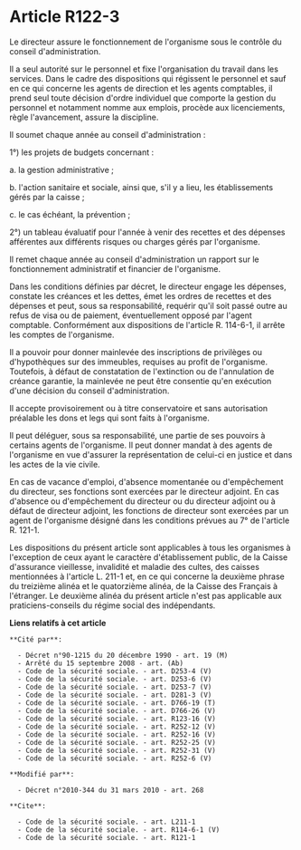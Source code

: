 # Article R122-3

Le directeur assure le fonctionnement de l'organisme sous le contrôle du conseil d'administration. 

Il a seul autorité sur le personnel et fixe l'organisation du travail dans les services. Dans le cadre des dispositions qui
régissent le personnel et sauf en ce qui concerne les agents de direction et les agents comptables, il prend seul toute
décision d'ordre individuel que comporte la gestion du personnel et notamment nomme aux emplois, procède aux licenciements,
règle l'avancement, assure la discipline. 

Il soumet chaque année au conseil d'administration : 

1°) les projets de budgets concernant : 

a. la gestion administrative ; 

b. l'action sanitaire et sociale, ainsi que, s'il y a lieu, les établissements gérés par la caisse ; 

c. le cas échéant, la prévention ; 

2°) un tableau évaluatif pour l'année à venir des recettes et des dépenses afférentes aux différents risques ou charges gérés
par l'organisme. 

Il remet chaque année au conseil d'administration un rapport sur le fonctionnement administratif et financier de
l'organisme. 

Dans les conditions définies par décret, le directeur engage les dépenses, constate les créances et les dettes, émet les
ordres de recettes et des dépenses et peut, sous sa responsabilité, requérir qu'il soit passé outre au refus de visa ou de
paiement, éventuellement opposé par l'agent comptable. Conformément aux dispositions de l'article R. 114-6-1, il arrête les
comptes de l'organisme. 

Il a pouvoir pour donner mainlevée des inscriptions de privilèges ou d'hypothèques sur des immeubles, requises au profit de
l'organisme. Toutefois, à défaut de constatation de l'extinction ou de l'annulation de créance garantie, la mainlevée ne peut
être consentie qu'en exécution d'une décision du conseil d'administration. 

Il accepte provisoirement ou à titre conservatoire et sans autorisation préalable les dons et legs qui sont faits à
l'organisme. 

Il peut déléguer, sous sa responsabilité, une partie de ses pouvoirs à certains agents de l'organisme. Il peut donner mandat
à des agents de l'organisme en vue d'assurer la représentation de celui-ci en justice et dans les actes de la vie civile. 

En cas de vacance d'emploi, d'absence momentanée ou d'empêchement du directeur, ses fonctions sont exercées par le directeur
adjoint. En cas d'absence ou d'empêchement du directeur ou du directeur adjoint ou à défaut de directeur adjoint, les
fonctions de directeur sont exercées par un agent de l'organisme désigné dans les conditions prévues au 7° de l'article R.
121-1. 

Les dispositions du présent article sont applicables à tous les organismes à l'exception de ceux ayant le caractère
d'établissement public, de la Caisse d'assurance vieillesse, invalidité et maladie des cultes, des caisses mentionnées à
l'article L. 211-1 et, en ce qui concerne la deuxième phrase du treizième alinéa et le quatorzième alinéa, de la Caisse des
Français à l'étranger. Le deuxième alinéa du présent article n'est pas applicable aux praticiens-conseils du régime social
des indépendants.

**Liens relatifs à cet article**

	**Cité par**:

	  - Décret n°90-1215 du 20 décembre 1990 - art. 19 (M)
	  - Arrêté du 15 septembre 2008 - art. (Ab)
	  - Code de la sécurité sociale. - art. D253-4 (V)
	  - Code de la sécurité sociale. - art. D253-6 (V)
	  - Code de la sécurité sociale. - art. D253-7 (V)
	  - Code de la sécurité sociale. - art. D281-3 (V)
	  - Code de la sécurité sociale. - art. D766-19 (T)
	  - Code de la sécurité sociale. - art. D766-26 (V)
	  - Code de la sécurité sociale. - art. R123-16 (V)
	  - Code de la sécurité sociale. - art. R252-12 (V)
	  - Code de la sécurité sociale. - art. R252-16 (V)
	  - Code de la sécurité sociale. - art. R252-25 (V)
	  - Code de la sécurité sociale. - art. R252-31 (V)
	  - Code de la sécurité sociale. - art. R252-6 (V)

	**Modifié par**:

	  - Décret n°2010-344 du 31 mars 2010 - art. 268

	**Cite**:

	  - Code de la sécurité sociale. - art. L211-1
	  - Code de la sécurité sociale. - art. R114-6-1 (V)
	  - Code de la sécurité sociale. - art. R121-1
